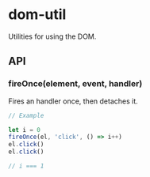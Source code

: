 # dom-util

Utilities for using the DOM.

## API

### fireOnce(element, event, handler)
Fires an handler once, then detaches it.
```javascript
// Example

let i = 0
fireOnce(el, 'click', () => i++)
el.click()
el.click()

// i === 1
```
